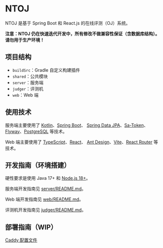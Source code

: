 # NTOJ

NTOJ 是基于 Spring Boot 和 React.js 的在线评测（OJ）系统。

**注意：NTOJ 仍在快速迭代开发中，所有修改不做兼容性保证（含数据库结构）。请勿用于生产环境！**

## 项目结构

- `buildSrc`：Gradle 自定义构建插件
- `shared`：公共模块
- `server`：服务端
- `judger`：评测机
- `web`：Web 端

## 使用技术

服务端主要使用了 [Kotlin](https://kotlinlang.org/)、[Spring Boot](https://spring.io/projects/spring-boot)、
[Spring Data JPA](https://spring.io/projects/spring-data-jpa)、[Sa-Token](http://sa-token.dev33.cn/)、
[Flyway](https://flywaydb.org/)、[PostgreSQL](https://www.postgresql.org/) 等技术。

Web 端主要使用了 [TypeScript](https://www.typescriptlang.org/)、[React](https://reactjs.org/)、
[Ant Design](https://ant.design/)、[Vite](https://vitejs.dev/)、[React Router](https://reactrouter.com/) 等技术。

## 开发指南（环境搭建）

硬性要求是使用 Java 17+ 和 [Node.js 18+](https://nodejs.org/)。

服务端开发指南见 [server/README.md](server/README.md)。

Web 端开发指南见 [web/README.md](web/README.md)。

评测机开发指南见 [judger/README.md](judger/README.md)。

## 部署指南（WIP）

[Caddy 配置文件](deploy/caddy/Caddyfile)
